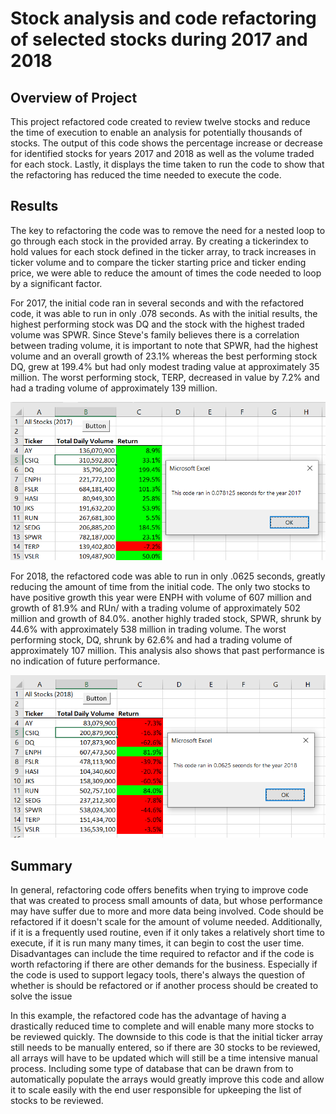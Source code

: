 # Stock analysis and code refactoring of selected stocks during 2017 and 2018

## Overview of Project

This project refactored code created to review twelve stocks and reduce the time of execution to enable an analysis for potentially thousands of stocks. The output of this code shows the percentage increase or decrease for identified stocks for years 2017 and 2018 as well as the volume traded for each stock. Lastly, it displays the time taken to run the code to show that the refactoring has reduced the time needed to execute the code.

## Results

The key to refactoring the code was to remove the need for a nested loop to go through each stock in the provided array. By creating a tickerindex to hold values for each stock defined in the ticker array, to track increases in ticker volume and to compare the ticker starting price and ticker ending price, we were able to reduce the amount of times the code needed to loop by a significant factor.

For 2017, the initial code ran in several seconds and with the refactored code, it was able to run in only .078 seconds. As with the initial results, the highest performing stock was DQ and the stock with the highest traded volume was SPWR. Since Steve's family believes there is a correlation between trading volume, it is important to note that SPWR, had the highest volume and an overall growth of 23.1% whereas the best performing stock DQ, grew at 199.4% but had only modest trading value at approximately 35 million. The worst performing stock, TERP, decreased in value by 7.2% and had a trading volume of approximately 139 million.

![Refactored 2017 Code](https://github.com/UnBearAble1/stock-analysis/blob/main/Resources/VBA_Challenge_2017.png)

For 2018, the refactored code was able to run in only .0625 seconds, greatly reducing the amount of time from the initial code. The only two stocks to have positive growth this year were ENPH with volume of 607 million and growth of 81.9% and RUn/ with a trading volume of approximately 502 million and growth of 84.0%. another highly traded stock, SPWR, shrunk by 44.6% with approximately 538 million in trading volume. The worst performing stock, DQ, shrunk by 62.6% and had a trading volume of approximately 107 million. This analysis also shows that past performance is no indication of future performance.

![Refactored 2018 Code](https://github.com/UnBearAble1/stock-analysis/blob/main/Resources/VBA_Challenge_2018.png)

## Summary

In general, refactoring code offers benefits when trying to improve code that was created to process small amounts of data, but whose performance may have suffer due to more and more data being involved. Code should be refactored if it doesn't scale for the amount of volume needed. Additionally, if it is a frequently used routine, even if it only takes a relatively short time to execute, if it is run many many times, it can begin to cost the user time. Disadvantages can include the time required to refactor and if the code is worth refactoring if there are other demands for the business. Especially if the code is used to support legacy tools, there's always the question of whether is should be refactored or if another process should be created to solve the issue

In this example, the refactored code has the advantage of having a drastically reduced time to complete and will enable many more stocks to be reviewed quickly. The downside to this code is that the initial ticker array still needs to be manually entered, so if there are 30 stocks to be reviewed, all arrays will have to be updated which will still be a time intensive manual process. Including some type of database that can be drawn from to automatically populate the arrays would greatly improve this code and allow it to scale easily with the end user responsible for upkeeping the list of stocks to be reviewed.
